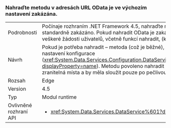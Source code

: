 ### <a name="the-replace-method-in-odata-urls-is-disabled-by-default"></a>Nahraďte metodu v adresách URL OData je ve výchozím nastavení zakázána.

|   |   |
|---|---|
|Podrobnosti|Počínaje rozhraním .NET Framework 4.5, nahraďte metodu v adresách URL OData je standardně zakázáno. Pokud nahradit OData je zakázáno (nyní ve výchozím nastavení), veškeré žádosti uživatelů, včetně funkcí nahradit, (které neobvyklé) se nezdaří.|
|Návrh|Pokud je potřeba nahradit – metoda (což je běžné), může být znovu zapnout pomocí nastavení konfigurace (<xref:System.Data.Services.Configuration.DataServicesFeaturesSection.ReplaceFunction?displayProperty=name>). Metodu povoleno nahradit však můžete otevřít bezpečnostní zranitelná místa a by měla sloužit pouze po pečlivou revizi.|
|Rozsah|Edge|
|Version|4.5|
|Typ|Modul runtime|
|Ovlivněné rozhraní API|<ul><li><xref:System.Data.Services.DataService%601?displayProperty=nameWithType></li></ul>|


